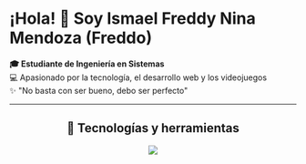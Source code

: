 <p align="center">
  <h1>¡Hola! 👋 Soy Ismael Freddy Nina Mendoza (Freddo)</h1>
  <strong>🎓 Estudiante de Ingeniería en Sistemas</strong><br>
  💻 Apasionado por la tecnología, el desarrollo web y los videojuegos <br>
  ✨ "No basta con ser bueno, debo ser perfecto"
</p>

---

<h2 align="center">🚀 Tecnologías y herramientas</h2>

<p align="center">
  <img src="https://img.shields.io/badge/-JavaScript-F7DF1E?logo=javascript&logoColor=000000&style=for-the-badge"/>
</p>

